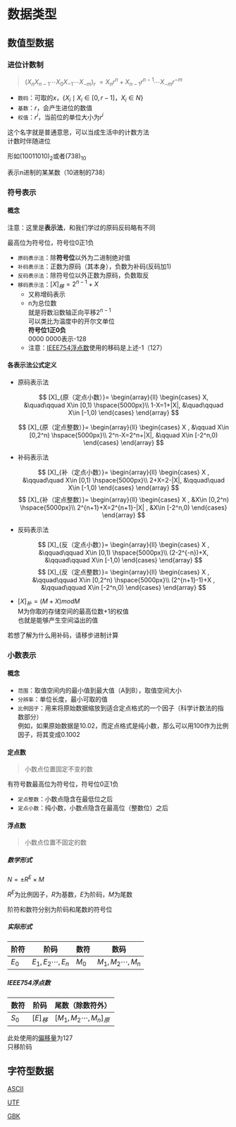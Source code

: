 ---
---

# 数据类型

## 数值型数据

### 进位计数制

>$(X_nX_{n-1}\cdots X_0X_{-1}\cdots X_{-m})_{r}$
$= X_nr^n+X_{n-1}r^{n-1}\cdots X_{-m}r^{-m}$

+ `数码`：可取的$x$，$\{X_i\mid X_i\in [0,r-1]，X_i\in N\}$
+ `基数`：$r$，会产生进位的数值
+ `权值`：$r^i$，当前位的单位大小为$r^i$

这个名字就是普通意思，可以当成生活中的计数方法  
计数时伴随进位

形如$(10011010)_2$或者$(738)_{10}$

表示n进制的某某数（10进制的738）

### 符号表示

#### 概念

注意：这里是**表示法**，和我们学过的原码反码略有不同

最高位为符号位，符号位0正1负

+ `原码表示法`：除**符号位**以外为二进制绝对值
+ `补码表示法`：正数为原码（其本身），负数为补码(反码加1)
+ `反码表示法`：除符号位以外正数为原码，负数取反
+ `移码表示法`：$[X]_移=2^{n-1}+X$
  + 又称增码表示
  + n为总位数  
  就是将数沿数轴正向平移$2^{n-1}$  
  可以类比为温度中的开尔文单位  
  **符号位1正0负**  
  0000 0000表示-128  
  + 注意：[IEEE754浮点数](#实际形式)使用的移码是上述-1（127）

#### 各表示法公式定义

+ 原码表示法

  $$
  [X]_{原（定点小数）}=
  \begin{array}{ll}
  \begin{cases}
  X,  &\quad\qquad X\in [0,1) \hspace{5000px}\\
  1-X=1+|X|, &\quad\qquad X\in [-1,0)
  \end{cases}
  \end{array}
  $$

  $$
  [X]_{原（定点整数）}=
  \begin{array}{ll}
  \begin{cases}
  X , &\qquad X\in [0,2^n) \hspace{5000px}\\
  2^n-X=2^n+|X|, &\qquad X\in [-2^n,0)
  \end{cases}
  \end{array}
  $$

+ 补码表示法

  $$
  [X]_{补（定点小数）}=
  \begin{array}{ll}
  \begin{cases}
  X , &\qquad\quad X\in [0,1) \hspace{5000px}\\
  2+X=2-|X|, &\qquad\quad X\in [-1,0)
  \end{cases}
  \end{array}
  $$
  $$
  [X]_{补（定点整数）}=
  \begin{array}{ll}
  \begin{cases}
  X , &X\in [0,2^n) \hspace{5000px}\\
  2^{n+1}+X=2^{n+1}-|X| , &X\in [-2^n,0)
  \end{cases}
  \end{array}
  $$

+ 反码表示法

  $$
  [X]_{反（定点小数）}=
  \begin{array}{ll}
  \begin{cases}
  X , &\qquad\qquad X\in [0,1) \hspace{5000px}\\
  (2-2^{-n})+X, &\qquad\qquad X\in [-1,0)
  \end{cases}
  \end{array}
  $$
  $$
  [X]_{反（定点整数）}=
  \begin{array}{ll}
  \begin{cases}
  X , &\qquad\qquad X\in [0,2^n) \hspace{5000px}\\
  (2^{n+1}-1)+X , &\qquad\qquad X\in [-2^n,0)
  \end{cases}
  \end{array}
  $$

+ $[X]_补=(M + X) mod M$  
M为你取的存储空间的最高位数+1的权值  
也就是能够产生空间溢出的值

若想了解为什么用补码，请移步进制计算

### 小数表示

#### 概念

+ `范围`：取值空间内的最小值到最大值（A到B），取值空间大小
+ `分辨率`：单位长度，最小可取的值
+ `比例因子`：用来将原始数据缩放到适合定点格式的一个因子（科学计数法的指数部分）  
例如，如果原始数据是10.02，而定点格式是纯小数，那么可以用100作为比例因子，将其变成0.1002

#### 定点数

>小数点位置固定不变的数

有符号数最高位为符号位，符号位0正1负

+ `定点整数`：小数点隐含在最低位之后
+ `定点小数`：纯小数，小数点隐含在最高位（整数位）之后

#### 浮点数

>小数点位置不固定的数

##### 数学形式

$N=\pm R^E\times M$

$R^E$为比例因子，$R$为基数，$E$为阶码，$M$为尾数

阶符和数符分别为阶码和尾数的符号位

##### 实际形式

| 阶符  | 阶码                | 数符  | 数码                |
| ----- | ------------------- | ----- | ------------------- |
| $E_0$ | $E_1,E_2\cdots,E_n$ | $M_0$ | $M_1,M_2\cdots,M_n$ |

##### IEEE754浮点数

| 数符  | 阶码     | 尾数（除数符外）         |
| ----- | -------- | ------------------------ |
| $S_0$ | $[E]_移$ | $[M_1,M_2\cdots,M_n]_原$ |

此处使用的[偏移量](#概念)为127  
只移阶码

## 字符型数据

[ASCII](https://zh.wikipedia.org/wiki/ASCII)

[UTF](https://home.unicode.org)

[GBK](https://openstd.samr.gov.cn/bzgk/gb/newGbInfo?hcno=C344D8D120B341A8DD328954A9B27A99)
